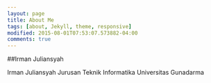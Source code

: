 ```yaml
---
layout: page
title: About Me
tags: [about, Jekyll, theme, responsive]
modified: 2015-08-01T07:53:07.573882-04:00
comments: true
---
```


##Irman Juliansyah

Irman Juliansyah Jurusan Teknik Informatika Universitas Gunadarma
